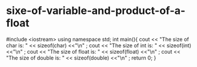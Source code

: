 # sixe-of-variable-and-product-of-a-float
#include &lt;iostream> using namespace std;   int main(){      cout &lt;&lt; "The size of char is: " &lt;&lt; sizeof(char) &lt;&lt;"\n" ;    cout &lt;&lt; "The size of int is: " &lt;&lt; sizeof(int) &lt;&lt;"\n" ;    cout &lt;&lt; "The size of float is: " &lt;&lt; sizeof(float) &lt;&lt;"\n" ;    cout &lt;&lt; "The size of double is: " &lt;&lt; sizeof(double) &lt;&lt;"\n" ;     return 0;     }
